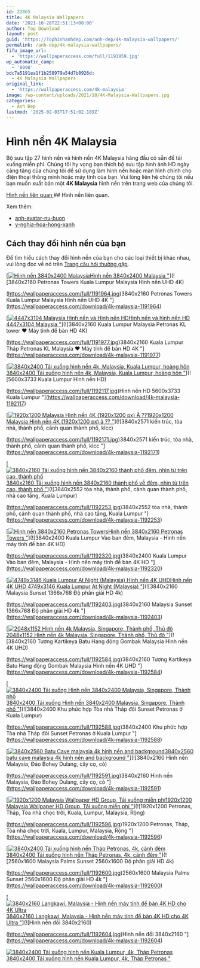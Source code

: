 ```yaml
---
id: 22865
title: 4K Malaysia Wallpapers
date: '2021-10-28T22:51:13+00:00'
author: Top Download
layout: post
guid: 'https://Tophinhanhdep.com/anh-dep/4k-malaysia-wallpapers/'
permalink: /anh-dep/4k-malaysia-wallpapers/
fifu_image_url:
  - 'https://wallpaperaccess.com/full/1191959.jpg'
wp_automatic_camp:
  - '8098'
bdc7a5191ea1f1b258979a54d7b8926d:
  - 4K Malaysia Wallpapers
original_link:
  - 'https://wallpaperaccess.com/4k-malaysia'
image: /wp-content/uploads/2021/10/4K-Malaysia-Wallpapers.jpg
categories:
  - Ảnh Đẹp
lastmod: '2025-02-03T17:51:02.189Z'
---
```

# Hình nền 4K Malaysia

Bộ sưu tập 27 hình nền và hình nền 4K Malaysia hàng đầu có sẵn để tải xuống miễn phí. Chúng tôi hy vọng bạn thích bộ sưu tập hình ảnh HD ngày càng tăng của chúng tôi để sử dụng làm hình nền hoặc màn hình chính cho điện thoại thông minh hoặc máy tính của bạn. Vui lòng liên hệ chúng tôi nếu bạn muốn xuất bản một **4K Malaysia** hình nền trên trang web của chúng tôi.

[Hình nền liên quan ](#related) ## Hình nền liên quan.

   
 Xem thêm:

   
- [anh-avatar-nu-buon](https://tophinhanhdep.com/anh-avatar/anh-avatar-nu-buon/)
- [y-nghia-hoa-hong-xanh](https://tophinhanhdep.com/hoa-hong/y-nghia-hoa-hong-xanh/)

## Cách thay đổi hình nền của bạn

Để tìm hiểu cách thay đổi hình nền của bạn cho các loại thiết bị khác nhau, vui lòng đọc về nó trên [Trang câu hỏi thường gặp](https://tophinhanhdep.com/faq/).

  
[[![Hình nền 3840x2400 Malaysia](https://wallpaperaccess.com/full/1191959.jpg)Hình nền 3840x2400 Malaysia "](https://wallpaperaccess.com/download/4k-malaysia-1191959)](![3840x2160 Petronas Towers Kuala Lumpur Malaysia Hình nền UHD 4K)

(https://wallpaperaccess.com/full/1191964.jpg)3840x2160 Petronas Towers Kuala Lumpur Malaysia Hình nền UHD 4K "](https://wallpaperaccess.com/download/4k-malaysia-1191964)

[[![4447x3104 Malaysia Hình nền và Hình nền HD](https://wallpaperaccess.com/full/1191971.jpg)Hình nền và hình nền HD 4447x3104 Malaysia "](https://wallpaperaccess.com/download/4k-malaysia-1191971)](![3840x2160 Kuala Lumpur Malaysia Petronas KL tower ❤ Máy tính để bàn HD 4K)

(https://wallpaperaccess.com/full/1191977.jpg)3840x2160 Kuala Lumpur Tháp Petronas KL Malaysia ❤ Máy tính để bàn HD 4K "](https://wallpaperaccess.com/download/4k-malaysia-1191977)

[[![3840x2400 Tải xuống hình nền 4k, Malaysia, Kuala Lumpur, hoàng hôn](https://wallpaperaccess.com/full/1191995.jpg)3840x2400 Tải xuống hình nền 4k, Malaysia, Kuala Lumpur, hoàng hôn "](https://wallpaperaccess.com/download/4k-malaysia-1191995)](![5600x3733 Kuala Lumpur Hình nền HD)

(https://wallpaperaccess.com/full/1192117.jpg)Hình nền HD 5600x3733 Kuala Lumpur "](https://wallpaperaccess.com/download/4k-malaysia-1192117)

[[![1920x1200 Malaysia Hình nền 4K (1920x1200 px) Ã ??](https://wallpaperaccess.com/full/1192127.jpg)1920x1200 Malaysia Hình nền 4K (1920x1200 px) â ?? "](https://wallpaperaccess.com/download/4k-malaysia-1192127)](![3840x2571 kiến ​​trúc, tòa nhà, thành phố, cảnh quan thành phố, klcc)

(https://wallpaperaccess.com/full/1192171.jpg)3840x2571 kiến ​​trúc, tòa nhà, thành phố, cảnh quan thành phố, klcc "](https://wallpaperaccess.com/download/4k-malaysia-1192171)

[[![3840x2160 Tải xuống hình nền 3840x2160 thành phố đêm, nhìn từ trên cao, thành phố](https://wallpaperaccess.com/full/1192228.jpg)3840x2160 Tải xuống hình nền 3840x2160 thành phố về đêm, nhìn từ trên cao, thành phố "](https://wallpaperaccess.com/download/4k-malaysia-1192228)](![3840x2552 tòa nhà, thành phố, cảnh quan thành phố, nhà cao tầng, Kuala Lumpur)

(https://wallpaperaccess.com/full/1192253.jpg)3840x2552 tòa nhà, thành phố, cảnh quan thành phố, nhà cao tầng, Kuala Lumpur "](https://wallpaperaccess.com/download/4k-malaysia-1192253)

[[![Hình nền 3840x2160 Petronas Towers](https://wallpaperaccess.com/full/1192277.jpg)Hình nền 3840x2160 Petronas Towers "](https://wallpaperaccess.com/download/4k-malaysia-1192277)](![3840x2400 Kuala Lumpur Vào ban đêm, Malaysia - Hình nền máy tính để bàn 4K HD)

(https://wallpaperaccess.com/full/1192320.jpg)3840x2400 Kuala Lumpur Vào ban đêm, Malaysia - Hình nền máy tính để bàn 4K HD "](https://wallpaperaccess.com/download/4k-malaysia-1192320)

[[![4749x3146 Kuala Lumpur At Night (Malaysia) Hình nền 4K UHD](https://wallpaperaccess.com/full/1192364.jpg)Hình nền 4K UHD 4749x3146 Kuala Lumpur At Night (Malaysia) "](https://wallpaperaccess.com/download/4k-malaysia-1192364)](![3840x2160 Malaysia Sunset 1366x768 Độ phân giải HD 4k)

(https://wallpaperaccess.com/full/1192403.jpg)3840x2160 Malaysia Sunset 1366x768 Độ phân giải HD 4k "](https://wallpaperaccess.com/download/4k-malaysia-1192403)

[[![2048x1152 Hình nền 4k Malaysia, Singapore, Thành phố, Thủ đô](https://wallpaperaccess.com/full/1192420.jpg)2048x1152 Hình nền 4k Malaysia, Singapore, Thành phố, Thủ đô "](https://wallpaperaccess.com/download/4k-malaysia-1192420)](![3840x2160 Tượng Kartikeya Batu Hang động Gombak Malaysia Hình nền 4K UHD)

(https://wallpaperaccess.com/full/1192584.jpg)3840x2160 Tượng Kartikeya Batu Hang động Gombak Malaysia Hình nền 4K UHD "](https://wallpaperaccess.com/download/4k-malaysia-1192584)

[[![3840x2400 Tải xuống Hình nền 3840x2400 Malaysia, Singapore, Thành phố](https://wallpaperaccess.com/full/1192587.jpg)3840x2400 Tải xuống Hình nền 3840x2400 Malaysia, Singapore, Thành phố "](https://wallpaperaccess.com/download/4k-malaysia-1192587)](![3840x2400 Khu phức hợp Tòa nhà Tháp đôi Sunset Petronas ở Kuala Lumpur)

(https://wallpaperaccess.com/full/1192588.jpg)3840x2400 Khu phức hợp Tòa nhà Tháp đôi Sunset Petronas ở Kuala Lumpur "](https://wallpaperaccess.com/download/4k-malaysia-1192588)

[[![3840x2560 Batu Cave malaysia 4k hình nền and background](https://wallpaperaccess.com/full/1192589.jpg)3840x2560 batu cave malaysia 4k hình nền and background "](https://wallpaperaccess.com/download/4k-malaysia-1192589)](![3840x2160 Hình nền Malaysia, Đảo Bohey Dulang, cây cọ, cỏ)

(https://wallpaperaccess.com/full/1192591.jpg)3840x2160 Hình nền Malaysia, Đảo Bohey Dulang, cây cọ, cỏ "](https://wallpaperaccess.com/download/4k-malaysia-1192591)

[[![1920x1200 Malaysia Wallpaper HD Group, Tải xuống miễn phí](https://wallpaperaccess.com/full/1192592.jpg)1920x1200 Malaysia Wallpaper HD Group, Tải xuống miễn phí "](https://wallpaperaccess.com/download/4k-malaysia-1192592)](![1920x1200 Petronas, Tháp, Tòa nhà chọc trời, Kuala, Lumpur, Malaysia, Rộng)

(https://wallpaperaccess.com/full/1192596.jpg)1920x1200 Petronas, Tháp, Tòa nhà chọc trời, Kuala, Lumpur, Malaysia, Rộng "](https://wallpaperaccess.com/download/4k-malaysia-1192596)

[[![3840x2400 Tải xuống hình nền Tháp Petronas, 4k, cảnh đêm](https://wallpaperaccess.com/full/1192599.jpg)3840x2400 Tải xuống hình nền Tháp Petronas, 4k, cảnh đêm "](https://wallpaperaccess.com/download/4k-malaysia-1192599)](![2560x1600 Malaysia Palms Sunset 2560x1600 Độ phân giải HD 4k)

(https://wallpaperaccess.com/full/1192600.jpg)2560x1600 Malaysia Palms Sunset 2560x1600 Độ phân giải HD 4k "](https://wallpaperaccess.com/download/4k-malaysia-1192600)

[[![3840x2160 Langkawi, Malaysia - Hình nền máy tính để bàn 4K HD cho 4K Ultra](https://wallpaperaccess.com/full/1192601.jpg)3840x2160 Langkawi, Malaysia - Hình nền máy tính để bàn 4K HD cho 4K Ultra "](https://wallpaperaccess.com/download/4k-malaysia-1192601)](![Hình nền đồi 3840x2160)

(https://wallpaperaccess.com/full/1192604.jpg)Hình nền đồi 3840x2160 "](https://wallpaperaccess.com/download/4k-malaysia-1192604)

[![3840x2400 Tải xuống hình nền Kuala Lumpur, 4k, Tháp Petronas](https://wallpaperaccess.com/full/1192606.jpg)3840x2400 Tải xuống hình nền Kuala Lumpur, 4k, Tháp Petronas "](https://wallpaperaccess.com/download/4k-malaysia-1192606)
